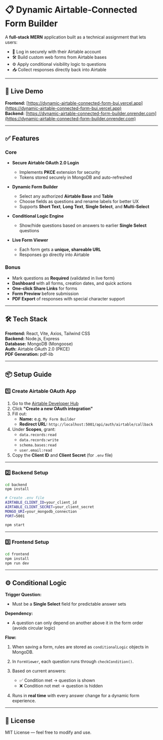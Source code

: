 # 📋 Dynamic Airtable-Connected Form Builder

A **full-stack MERN** application built as a technical assignment that lets users:

- 🔐 Log in securely with their Airtable account
- 🛠 Build custom web forms from Airtable bases
- ⚙️ Apply conditional visibility logic to questions
- 📥 Collect responses directly back into Airtable

---

## 🚀 Live Demo
**Frontend:** [https://dynamic-airtable-connected-form-bui.vercel.app](https://dynamic-airtable-connected-form-bui.vercel.app)  
**Backend:** [https://dynamic-airtable-connected-form-builder.onrender.com](https://dynamic-airtable-connected-form-builder.onrender.com)  
  

---

## ✅ Features

### Core
- **Secure Airtable OAuth 2.0 Login**  
  - Implements **PKCE** extension for security  
  - Tokens stored securely in MongoDB and auto-refreshed  

- **Dynamic Form Builder**  
  - Select any authorized **Airtable Base** and **Table**  
  - Choose fields as questions and rename labels for better UX  
  - Supports **Short Text**, **Long Text**, **Single Select**, and **Multi-Select**  

- **Conditional Logic Engine**  
  - Show/hide questions based on answers to earlier **Single Select** questions  

- **Live Form Viewer**  
  - Each form gets a **unique, shareable URL**  
  - Responses go directly into Airtable  

### Bonus
- Mark questions as **Required** (validated in live form)  
- **Dashboard** with all forms, creation dates, and quick actions  
- **One-click Share Links** for forms  
- **Form Preview** before submission  
- **PDF Export** of responses with special character support  

---

## 🛠 Tech Stack

**Frontend:** React, Vite, Axios, Tailwind CSS  
**Backend:** Node.js, Express  
**Database:** MongoDB (Mongoose)  
**Auth:** Airtable OAuth 2.0 (PKCE)  
**PDF Generation:** pdf-lib  

---

## 📦 Setup Guide

### 1️⃣ Create Airtable OAuth App
1. Go to the [Airtable Developer Hub](https://airtable.com/developers)  
2. Click **"Create a new OAuth integration"**  
3. Fill out:
   - **Name:** e.g. `My Form Builder`
   - **Redirect URL:** `http://localhost:5001/api/auth/airtable/callback`
4. Under **Scopes**, grant:
   - `data.records:read`
   - `data.records:write`
   - `schema.bases:read`
   - `user.email:read`
5. Copy the **Client ID** and **Client Secret** (for `.env` file)

---

### 2️⃣ Backend Setup
```bash
cd backend
npm install

# Create .env file
AIRTABLE_CLIENT_ID=your_client_id
AIRTABLE_CLIENT_SECRET=your_client_secret
MONGO_URI=your_mongodb_connection
PORT=5001

npm start
````

---

### 3️⃣ Frontend Setup

```bash
cd frontend
npm install
npm run dev
```

---

## ⚙️ Conditional Logic

**Trigger Question:**

* Must be a **Single Select** field for predictable answer sets

**Dependency:**

* A question can only depend on another above it in the form order (avoids circular logic)

**Flow:**

1. When saving a form, rules are stored as `conditionalLogic` objects in MongoDB.
2. In `FormViewer`, each question runs through `checkCondition()`.
3. Based on current answers:

   * ✅ Condition met → question is shown
   * ❌ Condition not met → question is hidden
4. Runs in **real time** with every answer change for a dynamic form experience.

---

## 📜 License

MIT License — feel free to modify and use.

